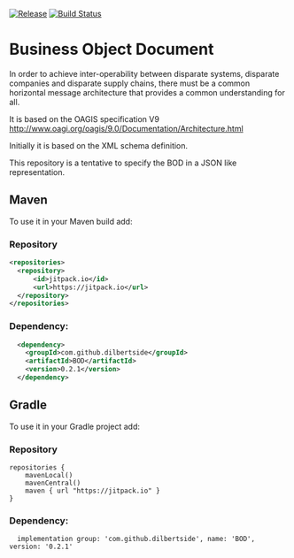 [![Release](https://jitpack.io/v/dilbertside/BOD.svg)](https://jitpack.io/#dilbertside/BOD)
[![Build Status](https://travis-ci.org/dilbertside/BOD.svg)](https://travis-ci.org/dilbertside/BOD)

# Business Object Document

In order to achieve inter-operability between disparate systems, disparate companies and disparate supply chains, there must be a common horizontal message architecture that provides a common understanding for all.

It is based on the OAGIS specification V9 http://www.oagi.org/oagis/9.0/Documentation/Architecture.html

Initially it is based on the XML schema definition.

This repository is a tentative to specify the BOD in a JSON like representation.

## Maven

To use it in your Maven build add:

### Repository

```xml
<repositories>
  <repository>
      <id>jitpack.io</id>
      <url>https://jitpack.io</url>
  </repository>
</repositories>
```

### Dependency:


```xml
  <dependency>
    <groupId>com.github.dilbertside</groupId>
    <artifactId>BOD</artifactId>
    <version>0.2.1</version>
  </dependency>
```

## Gradle

To use it in your Gradle project add:

### Repository

```
repositories {
    mavenLocal()
    mavenCentral()
    maven { url "https://jitpack.io" }
}
```

### Dependency:


```
  implementation group: 'com.github.dilbertside', name: 'BOD', version: '0.2.1'
```


